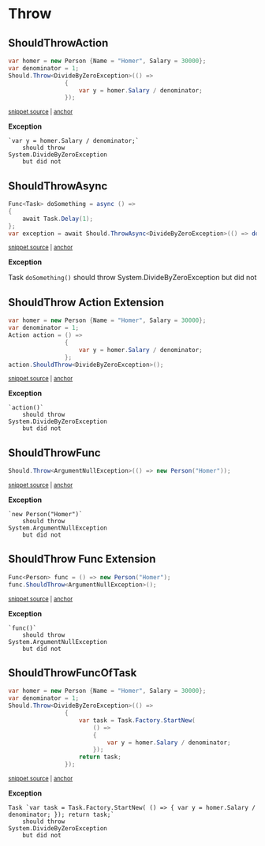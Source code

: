 # Throw


## ShouldThrowAction

<!-- snippet: ShouldThrowExamples.ShouldThrowAction.codeSample.approved.cs -->
<a id='snippet-ShouldThrowExamples.ShouldThrowAction.codeSample.approved.cs'></a>
```cs
var homer = new Person {Name = "Homer", Salary = 30000};
var denominator = 1;
Should.Throw<DivideByZeroException>(() =>
                {
                    var y = homer.Salary / denominator;
                });
```
<sup><a href='/src/DocumentationExamples/CodeExamples/ShouldThrowExamples.ShouldThrowAction.codeSample.approved.cs#L1-L6' title='Snippet source file'>snippet source</a> | <a href='#snippet-ShouldThrowExamples.ShouldThrowAction.codeSample.approved.cs' title='Start of snippet'>anchor</a></sup>
<!-- endSnippet -->

**Exception**

<!-- include: ShouldThrowExamples.ShouldThrowAction.exceptionText.approved.txt -->
```
`var y = homer.Salary / denominator;`
    should throw
System.DivideByZeroException
    but did not
```
<!-- endInclude -->


## ShouldThrowAsync

<!-- snippet: ShouldThrowAsync -->
<a id='snippet-shouldthrowasync'></a>
```cs
Func<Task> doSomething = async () =>
{
    await Task.Delay(1);
};
var exception = await Should.ThrowAsync<DivideByZeroException>(() => doSomething());
```
<sup><a href='/src/Shouldly.Tests/ShouldThrowAsync/FuncOfTaskScenarioAsync.cs#L106-L112' title='Snippet source file'>snippet source</a> | <a href='#snippet-shouldthrowasync' title='Start of snippet'>anchor</a></sup>
<!-- endSnippet -->

**Exception**

Task `doSomething()` <!-- include: FuncOfTaskScenarioAsync.ShouldThrowAsync.approved.txt -->
    should throw
System.DivideByZeroException
    but did not <!-- endInclude -->


## ShouldThrow Action Extension

<!-- snippet: ShouldThrowExamples.ShouldThrowActionExtension.codeSample.approved.cs -->
<a id='snippet-ShouldThrowExamples.ShouldThrowActionExtension.codeSample.approved.cs'></a>
```cs
var homer = new Person {Name = "Homer", Salary = 30000};
var denominator = 1;
Action action = () =>
                {
                    var y = homer.Salary / denominator;
                };
action.ShouldThrow<DivideByZeroException>();
```
<sup><a href='/src/DocumentationExamples/CodeExamples/ShouldThrowExamples.ShouldThrowActionExtension.codeSample.approved.cs#L1-L7' title='Snippet source file'>snippet source</a> | <a href='#snippet-ShouldThrowExamples.ShouldThrowActionExtension.codeSample.approved.cs' title='Start of snippet'>anchor</a></sup>
<!-- endSnippet -->

**Exception**

<!-- include: ShouldThrowExamples.ShouldThrowActionExtension.exceptionText.approved.txt -->
```
`action()`
    should throw
System.DivideByZeroException
    but did not
```
<!-- endInclude -->


## ShouldThrowFunc

<!-- snippet: ShouldThrowExamples.ShouldThrowFunc.codeSample.approved.cs -->
<a id='snippet-ShouldThrowExamples.ShouldThrowFunc.codeSample.approved.cs'></a>
```cs
Should.Throw<ArgumentNullException>(() => new Person("Homer"));
```
<sup><a href='/src/DocumentationExamples/CodeExamples/ShouldThrowExamples.ShouldThrowFunc.codeSample.approved.cs#L1-L1' title='Snippet source file'>snippet source</a> | <a href='#snippet-ShouldThrowExamples.ShouldThrowFunc.codeSample.approved.cs' title='Start of snippet'>anchor</a></sup>
<!-- endSnippet -->

**Exception**

<!-- include: ShouldThrowExamples.ShouldThrowFunc.exceptionText.approved.txt -->
```
`new Person("Homer")`
    should throw
System.ArgumentNullException
    but did not
```
<!-- endInclude -->


## ShouldThrow Func Extension

<!-- snippet: ShouldThrowExamples.ShouldThrowFuncExtension.codeSample.approved.cs -->
<a id='snippet-ShouldThrowExamples.ShouldThrowFuncExtension.codeSample.approved.cs'></a>
```cs
Func<Person> func = () => new Person("Homer");
func.ShouldThrow<ArgumentNullException>();
```
<sup><a href='/src/DocumentationExamples/CodeExamples/ShouldThrowExamples.ShouldThrowFuncExtension.codeSample.approved.cs#L1-L2' title='Snippet source file'>snippet source</a> | <a href='#snippet-ShouldThrowExamples.ShouldThrowFuncExtension.codeSample.approved.cs' title='Start of snippet'>anchor</a></sup>
<!-- endSnippet -->

**Exception**

<!-- include: ShouldThrowExamples.ShouldThrowFuncExtension.exceptionText.approved.txt -->
```
`func()`
    should throw
System.ArgumentNullException
    but did not
```
<!-- endInclude -->


## ShouldThrowFuncOfTask

<!-- snippet: ShouldThrowExamples.ShouldThrowFuncOfTask.codeSample.approved.cs -->
<a id='snippet-ShouldThrowExamples.ShouldThrowFuncOfTask.codeSample.approved.cs'></a>
```cs
var homer = new Person {Name = "Homer", Salary = 30000};
var denominator = 1;
Should.Throw<DivideByZeroException>(() =>
                {
                    var task = Task.Factory.StartNew(
                        () =>
                        {
                            var y = homer.Salary / denominator;
                        });
                    return task;
                });
```
<sup><a href='/src/DocumentationExamples/CodeExamples/ShouldThrowExamples.ShouldThrowFuncOfTask.codeSample.approved.cs#L1-L11' title='Snippet source file'>snippet source</a> | <a href='#snippet-ShouldThrowExamples.ShouldThrowFuncOfTask.codeSample.approved.cs' title='Start of snippet'>anchor</a></sup>
<!-- endSnippet -->

**Exception**

<!-- include: ShouldThrowExamples.ShouldThrowFuncOfTask.exceptionText.approved.txt -->
```
Task `var task = Task.Factory.StartNew( () => { var y = homer.Salary / denominator; }); return task;`
    should throw
System.DivideByZeroException
    but did not
```
<!-- endInclude -->
